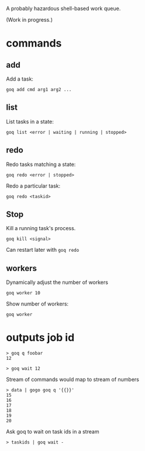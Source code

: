 A probably hazardous shell-based work queue.

(Work in progress.)

# commands

## add

Add a task:

```
goq add cmd arg1 arg2 ...
```

## list

List tasks in a state:

```
goq list <error | waiting | running | stopped>
```

## redo

Redo tasks matching a state:

```
goq redo <error | stopped>
```

Redo a particular task:

```
goq redo <taskid>
```

## Stop

Kill a running task's process.

```
goq kill <signal>
```

Can restart later with `goq redo`

## workers

Dynamically adjust the number of workers

```
goq worker 10
```

Show number of workers:

```
goq worker
```

# outputs job id

```
> goq q foobar
12
```

```
> goq wait 12
```

Stream of commands would map to stream of numbers

```
> data | gogo goq q '{{}}'
15
16
17
18
19
20
```

Ask goq to wait on task ids in a stream

```
> taskids | goq wait -
```